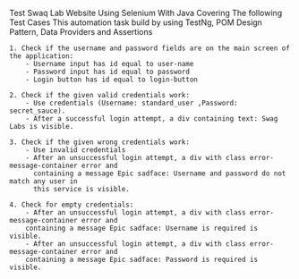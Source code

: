 Test Swaq Lab Website Using Selenium With Java Covering The following Test Cases 
This automation task build by using TestNg, POM Design Pattern, Data Providers and Assertions

    1. Check if the username and password fields are on the main screen of the application:
        - Username input has id equal to user-name
        - Password input has id equal to password
        - Login button has id equal to login-button
        
    2. Check if the given valid credentials work:
        - Use credentials (Username: standard_user ,Password: secret_sauce).
        - After a successful login attempt, a div containing text: Swag Labs is visible.

    3. Check if the given wrong credentials work:
        - Use invalid credentials
        - After an unsuccessful login attempt, a div with class error-message-container error and
          containing a message Epic sadface: Username and password do not match any user in
          this service is visible.

    4. Check for empty credentials:
        - After an unsuccessful login attempt, a div with class error-message-container error and
        containing a message Epic sadface: Username is required is visible.
        - After an unsuccessful login attempt, a div with class error-message-container error and
        containing a message Epic sadface: Password is required is visible.
